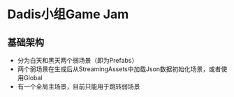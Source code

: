 # Dadis小组Game Jam
## 基础架构
- 分为白天和黑天两个弱场景（即为Prefabs）
- 两个弱场景在生成后从StreamingAssets中加载Json数据初始化场景，或者使用Global
- 有一个全局主场景，目前只能用于跳转弱场景